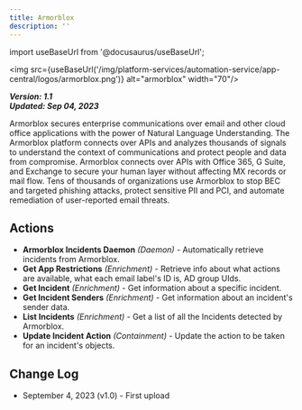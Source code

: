 ```yaml
---
title: Armorblox
description: ''
---
```

import useBaseUrl from '@docusaurus/useBaseUrl';

<img src={useBaseUrl('/img/platform-services/automation-service/app-central/logos/armorblox.png')} alt="armorblox" width="70"/>

***Version: 1.1  
Updated: Sep 04, 2023***

Armorblox secures enterprise communications over email and other cloud office applications with the power of Natural Language Understanding. The Armorblox platform connects over APIs and analyzes thousands of signals to understand the context of communications and protect people and data from compromise. Armorblox connects over APIs with Office 365, G Suite, and Exchange to secure your human layer without affecting MX records or mail flow. Tens of thousands of organizations use Armorblox to stop BEC and targeted phishing attacks, protect sensitive PII and PCI, and automate remediation of user-reported email threats.

## Actions

* **Armorblox Incidents Daemon** *(Daemon)* - Automatically retrieve incidents from Armorblox.
* **Get App Restrictions** *(Enrichment)* - Retrieve info about what actions are available, what each email label's ID is, AD group UIds.
* **Get Incident** *(Enrichment)* - Get information about a specific incident.
* **Get Incident Senders** *(Enrichment)* - Get information about an incident's sender data.
* **List Incidents** *(Enrichment)* - Get a list of all the Incidents detected by Armorblox.
* **Update Incident Action** *(Containment)* - Update the action to be taken for an incident's objects.

## Change Log

* September 4, 2023 (v1.0) - First upload
